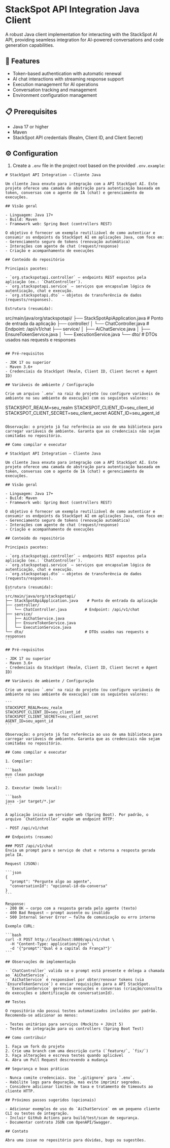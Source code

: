 # StackSpot API Integration Java Client

A robust Java client implementation for interacting with the StackSpot AI API, providing seamless integration for AI-powered conversations and code generation capabilities.

## 🚀 Features

- Token-based authentication with automatic renewal
- AI chat interactions with streaming response support
- Execution management for AI operations
- Conversation tracking and management
- Environment configuration management

## 📋 Prerequisites

- Java 17 or higher
- Maven
- StackSpot API credentials (Realm, Client ID, and Client Secret)

## ⚙️ Configuration

1. Create a `.env` file in the project root based on the provided `.env.example`:

```env
# StackSpot API Integration — Cliente Java

Um cliente Java enxuto para integração com a API StackSpot AI. Este projeto oferece uma camada de abstração para autenticação baseada em token, conversas com o agente de IA (chat) e gerenciamento de execuções.

## Visão geral

- Linguagem: Java 17+
- Build: Maven
- Framework web: Spring Boot (controllers REST)

O objetivo é fornecer um exemplo reutilizável de como autenticar e consumir os endpoints da StackSpot AI em aplicações Java, com foco em:
- Gerenciamento seguro de tokens (renovação automática)
- Interações com agente de chat (request/response)
- Criação e acompanhamento de execuções

## Conteúdo do repositório

Principais pacotes:

- `org.stackspotapi.controller` — endpoints REST expostos pela aplicação (ex.: `ChatController`).
- `org.stackspotapi.service` — serviços que encapsulam lógica de autenticação, chat e execução.
- `org.stackspotapi.dto` — objetos de transferência de dados (requests/responses).

Estrutura (resumida):
```

src/main/java/org/stackspotapi/
├── StackSpotApiApplication.java # Ponto de entrada da aplicação
├── controller/
│ └── ChatController.java # Endpoint: /api/v1/chat
├── service/
│ ├── AiChatService.java
│ ├── EnsureTokenService.java
│ └── ExecutionService.java
└── dto/ # DTOs usados nas requests e responses

```

## Pré-requisitos

- JDK 17 ou superior
- Maven 3.6+
- Credenciais da StackSpot (Realm, Client ID, Client Secret e Agent ID)

## Variáveis de ambiente / Configuração

Crie um arquivo `.env` na raiz do projeto (ou configure variáveis de ambiente no seu ambiente de execução) com os seguintes valores:

```

STACKSPOT_REALM=seu_realm
STACKSPOT_CLIENT_ID=seu_client_id
STACKSPOT_CLIENT_SECRET=seu_client_secret
AGENT_ID=seu_agent_id

````

Observação: o projeto já faz referência ao uso de uma biblioteca para carregar variáveis de ambiente. Garanta que as credenciais não sejam comitadas no repositório.

## Como compilar e executar

# StackSpot API Integration — Cliente Java

Um cliente Java enxuto para integração com a API StackSpot AI. Este projeto oferece uma camada de abstração para autenticação baseada em token, conversas com o agente de IA (chat) e gerenciamento de execuções.

## Visão geral

- Linguagem: Java 17+
- Build: Maven
- Framework web: Spring Boot (controllers REST)

O objetivo é fornecer um exemplo reutilizável de como autenticar e consumir os endpoints da StackSpot AI em aplicações Java, com foco em:
- Gerenciamento seguro de tokens (renovação automática)
- Interações com agente de chat (request/response)
- Criação e acompanhamento de execuções

## Conteúdo do repositório

Principais pacotes:

- `org.stackspotapi.controller` — endpoints REST expostos pela aplicação (ex.: `ChatController`).
- `org.stackspotapi.service` — serviços que encapsulam lógica de autenticação, chat e execução.
- `org.stackspotapi.dto` — objetos de transferência de dados (requests/responses).

Estrutura (resumida):
```
src/main/java/org/stackspotapi/
├── StackSpotApiApplication.java    # Ponto de entrada da aplicação
├── controller/
│   └── ChatController.java        # Endpoint: /api/v1/chat
├── service/
│   ├── AiChatService.java
│   ├── EnsureTokenService.java
│   └── ExecutionService.java
└── dto/                           # DTOs usados nas requests e responses
```

## Pré-requisitos

- JDK 17 ou superior
- Maven 3.6+
- Credenciais da StackSpot (Realm, Client ID, Client Secret e Agent ID)

## Variáveis de ambiente / Configuração

Crie um arquivo `.env` na raiz do projeto (ou configure variáveis de ambiente no seu ambiente de execução) com os seguintes valores:

```
STACKSPOT_REALM=seu_realm
STACKSPOT_CLIENT_ID=seu_client_id
STACKSPOT_CLIENT_SECRET=seu_client_secret
AGENT_ID=seu_agent_id
```

Observação: o projeto já faz referência ao uso de uma biblioteca para carregar variáveis de ambiente. Garanta que as credenciais não sejam comitadas no repositório.

## Como compilar e executar

1. Compilar:

```bash
mvn clean package
```

2. Executar (modo local):

```bash
java -jar target/*.jar
```

A aplicação inicia um servidor web (Spring Boot). Por padrão, o arquivo `ChatController` expõe um endpoint HTTP:

- POST /api/v1/chat

## Endpoints (resumo)

### POST /api/v1/chat
Envia um prompt para o serviço de chat e retorna a resposta gerada pela IA.

Request (JSON):

```json
{
  "prompt": "Pergunte algo ao agente",
  "conversationId": "opcional-id-da-conversa"
}
```

Response:
- 200 OK — corpo com a resposta gerada pelo agente (texto)
- 400 Bad Request — prompt ausente ou inválido
- 500 Internal Server Error — falha de comunicação ou erro interno

Exemplo CURL:

```bash
curl -X POST http://localhost:8080/api/v1/chat \
  -H "Content-Type: application/json" \
  -d '{"prompt":"Qual é a capital da França?"}'
```

## Observações de implementação

- `ChatController` valida se o prompt está presente e delega a chamada ao `AiChatService`.
- `AiChatService` é responsável por obter/renovar tokens (via `EnsureTokenService`) e enviar requisições para a API StackSpot.
- `ExecutionService` gerencia execuções e conversas (criação/consulta de execuções e identificação de conversationId).

## Testes

O repositório não possui testes automatizados incluídos por padrão. Recomenda-se adicionar ao menos:

- Testes unitários para serviços (Mockito + JUnit 5)
- Testes de integração para os controllers (Spring Boot Test)

## Como contribuir

1. Faça um fork do projeto
2. Crie uma branch com uma descrição curta (`feature/`, `fix/`)
3. Faça alterações e escreva testes quando aplicável
4. Abra um Pull Request descrevendo a mudança

## Segurança e boas práticas

- Nunca comite credenciais. Use `.gitignore` para `.env`.
- Habilite logs para depuração, mas evite imprimir segredos.
- Considere adicionar limites de taxa e tratamento de timeouts ao cliente HTTP.

## Próximos passos sugeridos (opcionais)

- Adicionar exemplos de uso do `AiChatService` em um pequeno cliente CLI ou testes de integração.
- Incluir GitHub Actions para build/test/scan de segurança.
- Documentar contrato JSON com OpenAPI/Swagger.

## Contato

Abra uma issue no repositório para dúvidas, bugs ou sugestões.
